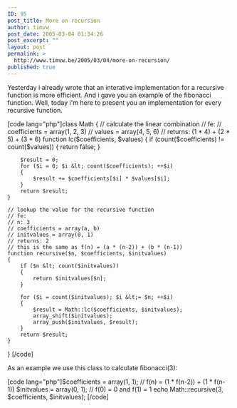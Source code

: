 ```yaml
---
ID: 95
post_title: More on recursion
author: timvw
post_date: 2005-03-04 01:34:26
post_excerpt: ""
layout: post
permalink: >
  http://www.timvw.be/2005/03/04/more-on-recursion/
published: true
---
```

<p>Yesterday i already wrote that an interative implementation for a recursive function is more efficient. And i gave you an example of the fibonacci function. Well, today i'm here to present you an implementation for every recursive function.</p>
[code lang="php"]class Math
{
    // calculate the linear combination
    // fe:
    // coefficients = array(1, 2, 3)
    // values = array(4, 5, 6)
    // returns:  (1 * 4) + (2 * 5) + (3 * 6)
    function lc($coefficients, $values)
    {
        if (count($coefficients) != count($values))
        {
            return false;
        }

        $result = 0;
        for ($i = 0; $i &lt; count($coefficients); ++$i)
        {
            $result += $coefficients[$i] * $values[$i];
        }
        return $result;
    }

    // lookup the value for the recursive function
    // fe:
    // n: 3
    // coefficients = array(a, b)
    // initvalues = array(0, 1)
    // returns: 2
    // this is the same as f(n) = (a * (n-2)) + (b * (n-1))
    function recursive($n, $coefficients, $initvalues)
    {
        if ($n &lt; count($initvalues))
        {
            return $initvalues[$n];
        }

        for ($i = count($initvalues); $i &lt;= $n; ++$i)
        {
            $result = Math::lc($coefficients, $initvalues);
            array_shift($initvalues);
            array_push($initvalues, $result);
        }
        return $result;
    }
}
[/code]
<p>As an example we use this class to calculate fibonacci(3):</p>
[code lang="php"]$coefficients = array(1, 1); // f(n) = (1 * f(n-2)) + (1 * f(n-1))
$initvalues = array(0, 1); // f(0) = 0 and f(1) = 1
echo Math::recursive(3, $coefficients, $initvalues);
[/code]